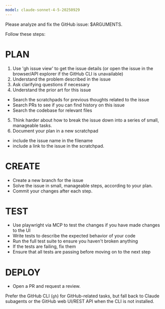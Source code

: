 ```yaml
---
model: claude-sonnet-4-5-20250929
---
```


Please analyze and fix the GitHub issue: $ARGUMENTS.

Follow these steps:

# PLAN
1. Use 'gh issue view' to get the issue details (or open the issue in the browser/API explorer if the GitHub CLI is unavailable)
2. Understand the problem described in the issue
3. Ask clarifying questions if necessary
4. Understand the prior art for this issue
- Search the scratchpads for previous thoughts related to the issue
- Search PRs to see if you can find history on this issue
- Search the codebase for relevant files
5. Think harder about how to break the issue down into a series of small, manageable tasks.
6. Document your plan in a new scratchpad
  - include the issue name in the filename
  - include a link to the issue in the scratchpad.

# CREATE
- Create a new branch for the issue
- Solve the issue in small, manageable steps, according to your plan.
- Commit your changes after each step.

# TEST
- Use playwright via MCP to test the changes if you have made changes to the UI
- Write tests to describe the expected behavior of your code
- Run the full test suite to ensure you haven't broken anything
- If the tests are failing, fix them
- Ensure that all tests are passing before moving on to the next step

# DEPLOY
- Open a PR and request a review.

Prefer the GitHub CLI (`gh`) for GitHub-related tasks, but fall back to Claude subagents or the GitHub web UI/REST API when the CLI is not installed.
